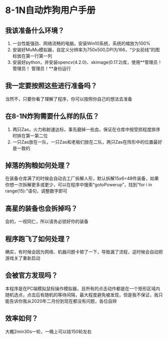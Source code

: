 # 8-1N自动炸狗用户手册

## 我该准备什么环境？
1. 一台性能强劲、网络流畅的电脑，安装Win10系统，系统的缩放为100%
2. 安装好MuMu模拟器，自定义分辨率为750x500,DPI为166，“少女前线”的图标放在第一行第一列
3. 安装好python，并安装opencv(4.2.0)、skimage(0.17.2)库，使用**管理员！ 管理员！ 管理员！**身份运行

## 我一定要按照这些进行准备吗？
当然不，只要你看了理解了程序，你可以按照你自己的想法去准备

## 在8-1N炸狗需要什么样的队伍？
1. 两只Zas，火力和射速达标，事先磨掉一些血，保证在仓库中按受损程度排序时排在第一第二位
2. 一只Zas放在一队，一只Zas和老板们放在二队，两只Zas在阵形中的位置最好是一致的

## 掉落的狗粮如何处理？
在装备仓库满了的时候会自动去工厂拆解人形，默认拆解15x6=48件装备，如果你想一次拆解更多或更少，可以在程序中搜索“gotoPowerup”，找到“for i in range(15):”语句，调整数字即可

## 高星的装备也会拆掉吗？
会的，一视同仁，所以请务必锁好你的装备

## 程序跑飞了如何处理？
确实，有时候会因为网络、机器问题卡顿了一下，导致漏了流程，这时候会自动把游戏关了重新启动

## 会被官方发现吗？
本程序是在PC端模拟鼠标操作模拟器，且所有的点击动作都是在一个矩形区域内随机选点，点击后有随机的等待间隔，最大程度避免被发现，但是我不保证，我只能告诉你我从2020年二月份到现在都没有问题，各位自辨

## 效率如何？
大概2min30s一轮，一晚上可以挂150轮左右
